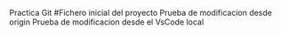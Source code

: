 Practica Git
#Fichero inicial del proyecto
Prueba de modificacion desde origin
Prueba de modificacion desde el VsCode local